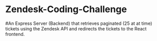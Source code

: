 # Zendesk-Coding-Challenge
#An Express Server (Backend) that retrieves paginated (25 at at time) tickets using the Zendesk API and redirects the tickets to the React frontend.

